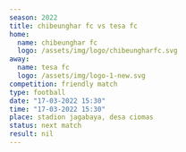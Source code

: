 ```yaml
---
season: 2022
title: chibeunghar fc vs tesa fc
home:
  name: chibeunghar fc
  logo: /assets/img/logo/chibeungharfc.svg
away:
  name: tesa fc
  logo: /assets/img/logo-1-new.svg
competition: friendly match
type: football
date: "17-03-2022 15:30"
time: "17-03-2022 15:30"
place: stadion jagabaya, desa ciomas
status: next match
result: nil
---
```


